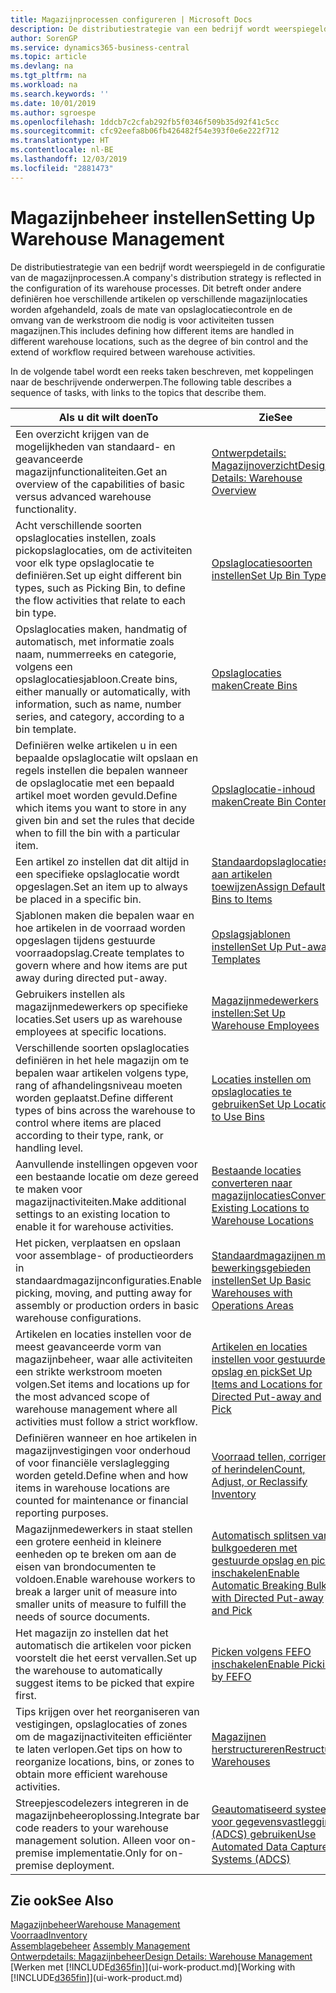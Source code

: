 ```yaml
---
title: Magazijnprocessen configureren | Microsoft Docs
description: De distributiestrategie van een bedrijf wordt weerspiegeld in de configuratie van zijn magazijnprocessen. Dit betreft onder andere definiëren hoe verschillende artikelen op verschillende magazijnlocaties worden afgehandeld, zoals de mate van opslaglocatiecontrole en de omvang van de werkstroom die nodig is voor activiteiten tussen magazijnen.
author: SorenGP
ms.service: dynamics365-business-central
ms.topic: article
ms.devlang: na
ms.tgt_pltfrm: na
ms.workload: na
ms.search.keywords: ''
ms.date: 10/01/2019
ms.author: sgroespe
ms.openlocfilehash: 1ddcb7c2cfab292fb5f0346f509b35d92f41c5cc
ms.sourcegitcommit: cfc92eefa8b06fb426482f54e393f0e6e222f712
ms.translationtype: HT
ms.contentlocale: nl-BE
ms.lasthandoff: 12/03/2019
ms.locfileid: "2881473"
---
```

# <a name="setting-up-warehouse-management"></a><span data-ttu-id="3e834-104">Magazijnbeheer instellen</span><span class="sxs-lookup"><span data-stu-id="3e834-104">Setting Up Warehouse Management</span></span>
<span data-ttu-id="3e834-105">De distributiestrategie van een bedrijf wordt weerspiegeld in de configuratie van de magazijnprocessen.</span><span class="sxs-lookup"><span data-stu-id="3e834-105">A company's distribution strategy is reflected in the configuration of its warehouse processes.</span></span> <span data-ttu-id="3e834-106">Dit betreft onder andere definiëren hoe verschillende artikelen op verschillende magazijnlocaties worden afgehandeld, zoals de mate van opslaglocatiecontrole en de omvang van de werkstroom die nodig is voor activiteiten tussen magazijnen.</span><span class="sxs-lookup"><span data-stu-id="3e834-106">This includes defining how different items are handled in different warehouse locations, such as the degree of bin control and the extend of workflow required between warehouse activities.</span></span>  

 <span data-ttu-id="3e834-107">In de volgende tabel wordt een reeks taken beschreven, met koppelingen naar de beschrijvende onderwerpen.</span><span class="sxs-lookup"><span data-stu-id="3e834-107">The following table describes a sequence of tasks, with links to the topics that describe them.</span></span>   

|<span data-ttu-id="3e834-108">**Als u dit wilt doen**</span><span class="sxs-lookup"><span data-stu-id="3e834-108">**To**</span></span>|<span data-ttu-id="3e834-109">**Zie**</span><span class="sxs-lookup"><span data-stu-id="3e834-109">**See**</span></span>|  
|------------|-------------|  
|<span data-ttu-id="3e834-110">Een overzicht krijgen van de mogelijkheden van standaard- en geavanceerde magazijnfunctionaliteiten.</span><span class="sxs-lookup"><span data-stu-id="3e834-110">Get an overview of the capabilities of basic versus advanced warehouse functionality.</span></span>|[<span data-ttu-id="3e834-111">Ontwerpdetails: Magazijnoverzicht</span><span class="sxs-lookup"><span data-stu-id="3e834-111">Design Details: Warehouse Overview</span></span>](design-details-warehouse-overview.md)|  
|<span data-ttu-id="3e834-112">Acht verschillende soorten opslaglocaties instellen, zoals pickopslaglocaties, om de activiteiten voor elk type opslaglocatie te definiëren.</span><span class="sxs-lookup"><span data-stu-id="3e834-112">Set up eight different bin types, such as Picking Bin, to define the flow activities that relate to each bin type.</span></span>|[<span data-ttu-id="3e834-113">Opslaglocatiesoorten instellen</span><span class="sxs-lookup"><span data-stu-id="3e834-113">Set Up Bin Types</span></span>](warehouse-how-to-set-up-bin-types.md)|  
|<span data-ttu-id="3e834-114">Opslaglocaties maken, handmatig of automatisch, met informatie zoals naam, nummerreeks en categorie, volgens een opslaglocatiesjabloon.</span><span class="sxs-lookup"><span data-stu-id="3e834-114">Create bins, either manually or automatically, with information, such as name, number series, and category, according to a bin template.</span></span>|[<span data-ttu-id="3e834-115">Opslaglocaties maken</span><span class="sxs-lookup"><span data-stu-id="3e834-115">Create Bins</span></span>](warehouse-how-to-create-individual-bins.md)|  
|<span data-ttu-id="3e834-116">Definiëren welke artikelen u in een bepaalde opslaglocatie wilt opslaan en regels instellen die bepalen wanneer de opslaglocatie met een bepaald artikel moet worden gevuld.</span><span class="sxs-lookup"><span data-stu-id="3e834-116">Define which items you want to store in any given bin and set the rules that decide when to fill the bin with a particular item.</span></span>|[<span data-ttu-id="3e834-117">Opslaglocatie-inhoud maken</span><span class="sxs-lookup"><span data-stu-id="3e834-117">Create Bin Contents</span></span>](warehouse-how-to-set-up-bin-contents.md)|  
|<span data-ttu-id="3e834-118">Een artikel zo instellen dat dit altijd in een specifieke opslaglocatie wordt opgeslagen.</span><span class="sxs-lookup"><span data-stu-id="3e834-118">Set an item up to always be placed in a specific bin.</span></span>|[<span data-ttu-id="3e834-119">Standaardopslaglocaties aan artikelen toewijzen</span><span class="sxs-lookup"><span data-stu-id="3e834-119">Assign Default Bins to Items</span></span>](warehouse-how-to-assign-default-bins-to-items.md)|
|<span data-ttu-id="3e834-120">Sjablonen maken die bepalen waar en hoe artikelen in de voorraad worden opgeslagen tijdens gestuurde voorraadopslag.</span><span class="sxs-lookup"><span data-stu-id="3e834-120">Create templates to govern where and how items are put away during directed put-away.</span></span>|[<span data-ttu-id="3e834-121">Opslagsjablonen instellen</span><span class="sxs-lookup"><span data-stu-id="3e834-121">Set Up Put-away Templates</span></span>](warehouse-how-to-set-up-put-away-templates.md)|
|<span data-ttu-id="3e834-122">Gebruikers instellen als magazijnmedewerkers op specifieke locaties.</span><span class="sxs-lookup"><span data-stu-id="3e834-122">Set users up as warehouse employees at specific locations.</span></span>|[<span data-ttu-id="3e834-123">Magazijnmedewerkers instellen:</span><span class="sxs-lookup"><span data-stu-id="3e834-123">Set Up Warehouse Employees</span></span>](warehouse-how-to-set-up-warehouse-employees.md)|
|<span data-ttu-id="3e834-124">Verschillende soorten opslaglocaties definiëren in het hele magazijn om te bepalen waar artikelen volgens type, rang of afhandelingsniveau moeten worden geplaatst.</span><span class="sxs-lookup"><span data-stu-id="3e834-124">Define different types of bins across the warehouse to control where items are placed according to their type, rank, or handling level.</span></span>|[<span data-ttu-id="3e834-125">Locaties instellen om opslaglocaties te gebruiken</span><span class="sxs-lookup"><span data-stu-id="3e834-125">Set Up Locations to Use Bins</span></span>](warehouse-how-to-set-up-locations-to-use-bins.md)|
|<span data-ttu-id="3e834-126">Aanvullende instellingen opgeven voor een bestaande locatie om deze gereed te maken voor magazijnactiviteiten.</span><span class="sxs-lookup"><span data-stu-id="3e834-126">Make additional settings to an existing location to enable it for warehouse activities.</span></span>|[<span data-ttu-id="3e834-127">Bestaande locaties converteren naar magazijnlocaties</span><span class="sxs-lookup"><span data-stu-id="3e834-127">Convert Existing Locations to Warehouse Locations</span></span>](warehouse-how-to-convert-existing-locations-to-warehouse-locations.md)|
|<span data-ttu-id="3e834-128">Het picken, verplaatsen en opslaan voor assemblage- of productieorders in standaardmagazijnconfiguraties.</span><span class="sxs-lookup"><span data-stu-id="3e834-128">Enable picking, moving, and putting away for assembly or production orders in basic warehouse configurations.</span></span>|[<span data-ttu-id="3e834-129">Standaardmagazijnen met bewerkingsgebieden instellen</span><span class="sxs-lookup"><span data-stu-id="3e834-129">Set Up Basic Warehouses with Operations Areas</span></span>](warehouse-how-to-set-up-basic-warehouses-with-operations-areas.md)|  
|<span data-ttu-id="3e834-130">Artikelen en locaties instellen voor de meest geavanceerde vorm van magazijnbeheer, waar alle activiteiten een strikte werkstroom moeten volgen.</span><span class="sxs-lookup"><span data-stu-id="3e834-130">Set items and locations up for the most advanced scope of warehouse management where all activities must follow a strict workflow.</span></span>|[<span data-ttu-id="3e834-131">Artikelen en locaties instellen voor gestuurde opslag en pick</span><span class="sxs-lookup"><span data-stu-id="3e834-131">Set Up Items and Locations for Directed Put-away and Pick</span></span>](warehouse-how-to-set-up-items-for-directed-put-away-and-pick.md)|  
|<span data-ttu-id="3e834-132">Definiëren wanneer en hoe artikelen in magazijnvestigingen voor onderhoud of voor financiële verslaglegging worden geteld.</span><span class="sxs-lookup"><span data-stu-id="3e834-132">Define when and how items in warehouse locations are counted for maintenance or financial reporting purposes.</span></span>|[<span data-ttu-id="3e834-133">Voorraad tellen, corrigeren of herindelen</span><span class="sxs-lookup"><span data-stu-id="3e834-133">Count, Adjust, or Reclassify Inventory</span></span>](inventory-how-count-adjust-reclassify.md)|
|<span data-ttu-id="3e834-134">Magazijnmedewerkers in staat stellen een grotere eenheid in kleinere eenheden op te breken om aan de eisen van brondocumenten te voldoen.</span><span class="sxs-lookup"><span data-stu-id="3e834-134">Enable warehouse workers to break a larger unit of measure into smaller units of measure to fulfill the needs of source documents.</span></span>|[<span data-ttu-id="3e834-135">Automatisch splitsen van bulkgoederen met gestuurde opslag en pick inschakelen</span><span class="sxs-lookup"><span data-stu-id="3e834-135">Enable Automatic Breaking Bulk with Directed Put-away and Pick</span></span>](warehouse-enable-automatic-breaking-bulk-with-directed-put-away-and-pick.md)|  
|<span data-ttu-id="3e834-136">Het magazijn zo instellen dat het automatisch die artikelen voor picken voorstelt die het eerst vervallen.</span><span class="sxs-lookup"><span data-stu-id="3e834-136">Set up the warehouse to automatically suggest items to be picked that expire first.</span></span>|[<span data-ttu-id="3e834-137">Picken volgens FEFO inschakelen</span><span class="sxs-lookup"><span data-stu-id="3e834-137">Enable Picking by FEFO</span></span>](warehouse-picking-by-fefo.md)|
|<span data-ttu-id="3e834-138">Tips krijgen over het reorganiseren van vestigingen, opslaglocaties of zones om de magazijnactiviteiten efficiënter te laten verlopen.</span><span class="sxs-lookup"><span data-stu-id="3e834-138">Get tips on how to reorganize locations, bins, or zones to obtain more efficient warehouse activities.</span></span>|[<span data-ttu-id="3e834-139">Magazijnen herstructureren</span><span class="sxs-lookup"><span data-stu-id="3e834-139">Restructure Warehouses</span></span>](warehouse-how-to-restructure-warehouses.md)|
|<span data-ttu-id="3e834-140">Streepjescodelezers integreren in de magazijnbeheeroplossing.</span><span class="sxs-lookup"><span data-stu-id="3e834-140">Integrate bar code readers to your warehouse management solution.</span></span> <span data-ttu-id="3e834-141">Alleen voor on-premise implementatie.</span><span class="sxs-lookup"><span data-stu-id="3e834-141">Only for on-premise deployment.</span></span>|[<span data-ttu-id="3e834-142">Geautomatiseerd systeem voor gegevensvastlegging (ADCS) gebruiken</span><span class="sxs-lookup"><span data-stu-id="3e834-142">Use Automated Data Capture Systems (ADCS)</span></span>](warehouse-use-automated-data-capture-systems-adcs.md)|

## <a name="see-also"></a><span data-ttu-id="3e834-143">Zie ook</span><span class="sxs-lookup"><span data-stu-id="3e834-143">See Also</span></span>  
[<span data-ttu-id="3e834-144">Magazijnbeheer</span><span class="sxs-lookup"><span data-stu-id="3e834-144">Warehouse Management</span></span>](warehouse-manage-warehouse.md)  
[<span data-ttu-id="3e834-145">Voorraad</span><span class="sxs-lookup"><span data-stu-id="3e834-145">Inventory</span></span>](inventory-manage-inventory.md)  
<span data-ttu-id="3e834-146">[Assemblagebeheer](assembly-assemble-items.md)  </span><span class="sxs-lookup"><span data-stu-id="3e834-146">[Assembly Management](assembly-assemble-items.md)  </span></span>  
[<span data-ttu-id="3e834-147">Ontwerpdetails: Magazijnbeheer</span><span class="sxs-lookup"><span data-stu-id="3e834-147">Design Details: Warehouse Management</span></span>](design-details-warehouse-management.md)  
<span data-ttu-id="3e834-148">[Werken met [!INCLUDE[d365fin](includes/d365fin_md.md)]](ui-work-product.md)</span><span class="sxs-lookup"><span data-stu-id="3e834-148">[Working with [!INCLUDE[d365fin](includes/d365fin_md.md)]](ui-work-product.md)</span></span>
